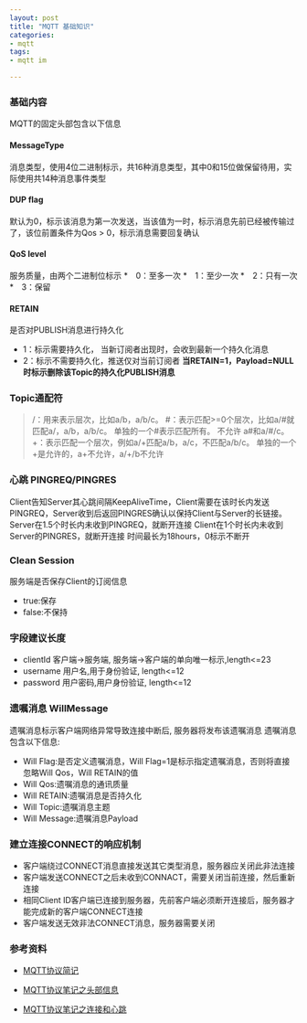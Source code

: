 ```yaml
---
layout: post
title: "MQTT 基础知识"
categories:
- mqtt
tags:
- mqtt im

---
```


### 基础内容

MQTT的固定头部包含以下信息

#### MessageType
消息类型，使用4位二进制标示，共16种消息类型，其中0和15位做保留待用，实际使用共14种消息事件类型

#### DUP flag 
默认为0，标示该消息为第一次发送，当该值为一时，标示消息先前已经被传输过了，该位前置条件为Qos > 0，标示消息需要回复确认

#### QoS level
服务质量，由两个二进制位标示
*　0：至多一次
*　1：至少一次
*　2：只有一次
*　3：保留

#### RETAIN
是否对PUBLISH消息进行持久化
* 1：标示需要持久化， 当新订阅者出现时，会收到最新一个持久化消息
* 2：标示不需要持久化，推送仅对当前订阅者
**当RETAIN=1，Payload=NULL时标示删除该Topic的持久化PUBLISH消息**

### Topic通配符
> /：用来表示层次，比如a/b，a/b/c。
> \#：表示匹配>=0个层次，比如a/#就匹配a/，a/b，a/b/c。
> 单独的一个#表示匹配所有。
> 不允许 a#和a/#/c。
> +：表示匹配一个层次，例如a/+匹配a/b，a/c，不匹配a/b/c。
> 单独的一个+是允许的，a+不允许，a/+/b不允许

### 心跳 PINGREQ/PINGRES
Client告知Server其心跳间隔KeepAliveTime，Client需要在该时长内发送PINGREQ，Server收到后返回PINGRES确认以保持Client与Server的长链接。
Server在1.5个时长内未收到PINGREQ，就断开连接
Client在1个时长内未收到Server的PINGRES，就断开连接
时间最长为18hours，0标示不断开

### Clean Session
服务端是否保存Client的订阅信息
* true:保存
* false:不保持

### 字段建议长度
* clientId 客户端->服务端, 服务端->客户端的单向唯一标示,length<=23
* username 用户名,用于身份验证, length<=12
* password 用户密码,用户身份验证, length<=12


### 遗嘱消息 WillMessage
遗嘱消息标示客户端网络异常导致连接中断后, 服务器将发布该遗嘱消息
遗嘱消息包含以下信息:
* Will Flag:是否定义遗嘱消息，Will Flag=1是标示指定遗嘱消息，否则将直接忽略Will Qos，Will RETAIN的值
* Will Qos:遗嘱消息的通讯质量
* Will RETAIN:遗嘱消息是否持久化
* Will Topic:遗嘱消息主题
* Will Message:遗嘱消息Payload

### 建立连接CONNECT的响应机制
* 客户端绕过CONNECT消息直接发送其它类型消息，服务器应关闭此非法连接
* 客户端发送CONNECT之后未收到CONNACT，需要关闭当前连接，然后重新连接
* 相同Client ID客户端已连接到服务器，先前客户端必须断开连接后，服务器才能完成新的客户端CONNECT连接
* 客户端发送无效非法CONNECT消息，服务器需要关闭



### 参考资料

* [MQTT协议简记][1]
* [MQTT协议笔记之头部信息][2]
* [MQTT协议笔记之连接和心跳][3]


  [1]: http://www.cnblogs.com/caca/p/mqtt.html
  [2]: http://www.blogjava.net/yongboy/archive/2014/02/07/409587.html
  [3]: http://www.blogjava.net/yongboy/archive/2014/02/09/409630.html